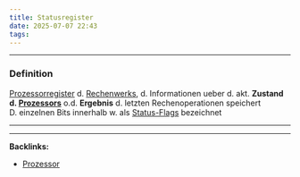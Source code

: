 ```yaml
---
title: Statusregister
date: 2025-07-07 22:43
tags: 
---
```


----

### Definition 
[Prozessorregister](prozessorregister) d. [Rechenwerks](rechenwerk), d. Informationen
ueber d. akt. **Zustand d. [Prozessors](prozessor)** o.d. **Ergebnis** d. letzten Rechenoperationen speichert\
D. einzelnen Bits innerhalb w. als [Status-Flags](status-flags) bezeichnet






----

----
**Backlinks:**
- [Prozessor](/prozessor)
